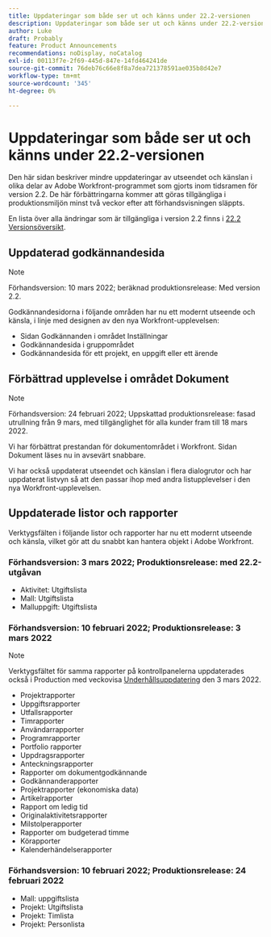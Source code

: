 ```yaml
---
title: Uppdateringar som både ser ut och känns under 22.2-versionen
description: Uppdateringar som både ser ut och känns under 22.2-versionen
author: Luke
draft: Probably
feature: Product Announcements
recommendations: noDisplay, noCatalog
exl-id: 00113f7e-2f69-445d-847e-14fd464241de
source-git-commit: 76deb76c66e8f8a7dea721378591ae035b8d42e7
workflow-type: tm+mt
source-wordcount: '345'
ht-degree: 0%

---
```


# Uppdateringar som både ser ut och känns under 22.2-versionen

Den här sidan beskriver mindre uppdateringar av utseendet och känslan i olika delar av Adobe Workfront-programmet som gjorts inom tidsramen för version 2.2. De här förbättringarna kommer att göras tillgängliga i produktionsmiljön minst två veckor efter att förhandsvisningen släppts.

En lista över alla ändringar som är tillgängliga i version 2.2 finns i [22.2 Versionsöversikt](../../../product-announcements/product-releases/22.2-release-activity/22-2-release-overview.md).

## Uppdaterad godkännandesida

>[!NOTE]
>
>Förhandsversion: 10 mars 2022; beräknad produktionsrelease: Med version 2.2.

Godkännandesidorna i följande områden har nu ett modernt utseende och känsla, i linje med designen av den nya Workfront-upplevelsen:

* Sidan Godkännanden i området Inställningar
* Godkännandesida i gruppområdet
* Godkännandesida för ett projekt, en uppgift eller ett ärende

## Förbättrad upplevelse i området Dokument

>[!NOTE]
>
Förhandsversion: 24 februari 2022; Uppskattad produktionsrelease: fasad utrullning från 9 mars, med tillgänglighet för alla kunder fram till 18 mars 2022.

Vi har förbättrat prestandan för dokumentområdet i Workfront. Sidan Dokument läses nu in avsevärt snabbare.

Vi har också uppdaterat utseendet och känslan i flera dialogrutor och har uppdaterat listvyn så att den passar ihop med andra listupplevelser i den nya Workfront-upplevelsen.

## Uppdaterade listor och rapporter

Verktygsfälten i följande listor och rapporter har nu ett modernt utseende och känsla, vilket gör att du snabbt kan hantera objekt i Adobe Workfront.

### Förhandsversion: 3 mars 2022; Produktionsrelease: med 22.2-utgåvan

* Aktivitet: Utgiftslista
* Mall: Utgiftslista
* Malluppgift: Utgiftslista

### Förhandsversion: 10 februari 2022; Produktionsrelease: 3 mars 2022

>[!NOTE]
>
Verktygsfältet för samma rapporter på kontrollpanelerna uppdaterades också i Production med veckovisa [Underhållsuppdatering](https://experienceleague.adobe.com/docs/workfront-known-issues/releases/current-updates.html) den 3 mars 2022.

* Projektrapporter
* Uppgiftsrapporter
* Utfallsrapporter
* Timrapporter
* Användarrapporter
* Programrapporter
* Portfolio rapporter
* Uppdragsrapporter
* Anteckningsrapporter
* Rapporter om dokumentgodkännande
* Godkännanderapporter
* Projektrapporter (ekonomiska data)
* Artikelrapporter
* Rapport om ledig tid
* Originalaktivitetsrapporter
* Milstolperapporter
* Rapporter om budgeterad timme
* Körapporter
* Kalenderhändelserapporter

### Förhandsversion: 10 februari 2022; Produktionsrelease: 24 februari 2022

* Mall: uppgiftslista
* Projekt: Utgiftslista
* Projekt: Timlista
* Projekt: Personlista

 
